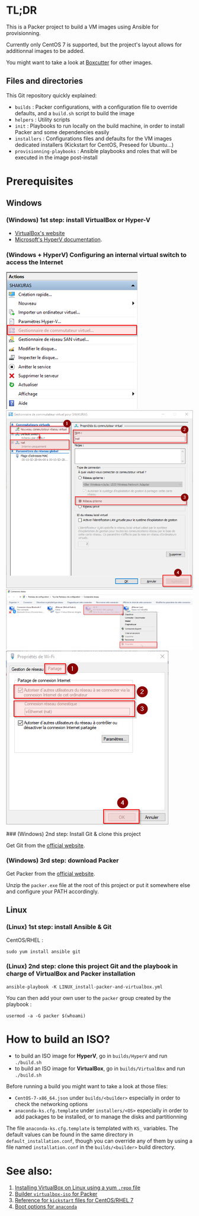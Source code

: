 # TL;DR

This is a Packer project to build a VM images using Ansible for provisionning.

Currently only CentOS 7 is supported, but the project's layout allows for additionnal images to be added.

You might want to take a look at [Boxcutter](https://github.com/boxcutter/) for other images.

## Files and directories

This Git repository quickly explained:

  * `builds` : Packer configurations, with a configuration file to override defaults, and a `build.sh` script to build the image
  * `helpers` : Utility scripts
  * `init` : Playbooks to run locally on the build machine, in order to install Packer and some dependencies easily
  * `installers` : Configurations files and defaults for the VM images dedicated installers (Kickstart for CentOS, Preseed for Ubuntu...)
  * `provisionning-playbooks` : Ansible playbooks and roles that will be executed in the image post-install

# Prerequisites

## Windows

### (Windows) 1st step: install VirtualBox or Hyper-V

  * [VirtualBox's website](https://www.virtualbox.org/wiki/Downloads/)
  * [Microsoft's HyperV documentation](https://docs.microsoft.com/en-us/virtualization/hyper-v-on-windows/quick-start/enable-hyper-v).

### (Windows + HyperV) Configuring an internal virtual switch to access the Internet

![Step 1, go the switches management UI](./doc/images/NAT-HyperV/1_manage_switches.png)
![Step 2, create the internal switch named 'nat'](./doc/images/NAT-HyperV/2_create_nat_internal_switch.png)
![Step 3, go to the host's network devices management UI](./doc/images/NAT-HyperV/3_manage_network_device.png)
![Step 4, share one device's Internet connexion with the internal 'nat' switch](./doc/images/NAT-HyperV/4_share_network_via_nat_switch.png)

̀### (Windows) 2nd step: Install Git & clone this project

Get Git from the [official website](https://git-scm.com/download/).

### (Windows) 3rd step: download Packer

Get Packer from the [official website](https://releases.hashicorp.com/packer/).

Unzip the `packer.exe` file at the root of this project or put it somewhere else and configure your PATH accordingly.

## Linux

### (Linux) 1st step: install Ansible & Git

CentOS/RHEL :

    sudo yum install ansible git
    
### (Linux) 2nd step: clone this project Git and the playbook in charge of VirtualBox and Packer installation

    ansible-playbook -K LINUX_install-packer-and-virtualbox.yml
    
You can then add your own user to the `packer` group created by the playbook :

    usermod -a -G packer $(whoami)

# How to build an ISO?

  * to build an ISO image for **HyperV**, go in `builds/HyperV` and run `./build.sh`
  * to build an ISO image for **VirtualBox**, go in `builds/VirtualBox` and run `./build.sh`

Before running a build you might want to take a look at those files:

  * `CentOS-7-x86_64.json` under `builds/<builder>` especially in order to check the networking options
  * `anaconda-ks.cfg.template` under `installers/<OS>` especially in order to add packages to be installed, or to manage the disks and partitionning

The file `anaconda-ks.cfg.template` is templated with `KS_` variables. The default values can be found in the same directory in `default_installation.conf`,
though you can override any of them by using a file named `installation.conf` in the `builds/<builder>` build directory.

# See also:

  1. [Installing VirtualBox on Linux using a yum `.repo` file](https://www.virtualbox.org/wiki/Linux_Downloads)
  2. [Builder `virtualbox-iso` for Packer](https://www.packer.io/docs/builders/virtualbox-iso.html)
  3. [Reference for `kickstart` files for CentOS/RHEL 7](https://access.redhat.com/documentation/en-us/red_hat_enterprise_linux/7/html/installation_guide/sect-kickstart-syntax)
  4. [Boot options for `anaconda`](https://anaconda-installer.readthedocs.io/en/latest/boot-options.html)
